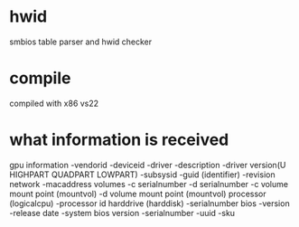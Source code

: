 # hwid
smbios table parser and hwid checker
# compile
compiled with x86 vs22
# what information is received
gpu information
-vendorid
-deviceid
-driver
-description
-driver version(U HIGHPART QUADPART LOWPART)
-subsysid
-guid (identifier)
-revision
network
-macaddress
volumes
-c serialnumber
-d serialnumber
-c volume mount point (mountvol)
-d volume mount point (mountvol)
processor (logicalcpu)
-processor id
harddrive (harddisk)
-serialnumber
bios
-version
-release date
-system bios version
-serialnumber
-uuid
-sku

